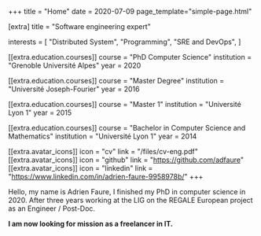 +++
title = "Home"
date = 2020-07-09
page_template="simple-page.html"

[extra]
title = "Software engineering expert"

interests = [
    "Distributed System",
    "Programming",
    "SRE and DevOps",
]

[[extra.education.courses]]
  course = "PhD Computer Science"
  institution = "Grenoble Université Alpes"
  year = 2020

[[extra.education.courses]]
  course = "Master Degree"
  institution = "Université Joseph-Fourier"
  year = 2016

[[extra.education.courses]]
  course = "Master 1"
  institution = "Université Lyon 1"
  year = 2015

[[extra.education.courses]]
  course = "Bachelor in Computer Science and Mathematics"
  institution = "Université Lyon 1"
  year = 2014

[[extra.avatar_icons]]
  icon = "cv"
  link = "/files/cv-eng.pdf"
[[extra.avatar_icons]]
  icon = "github"
  link = "https://github.com/adfaure"
[[extra.avatar_icons]]
  icon = "linkedin"
  link = "https://www.linkedin.com/in/adrien-faure-9958978b/"
+++

Hello, my name is Adrien Faure, I finished my PhD in computer science in 2020.
After three years working at the LIG on the REGALE European project as an Engineer / Post-Doc.

**I am now looking for mission as a freelancer in IT.**
